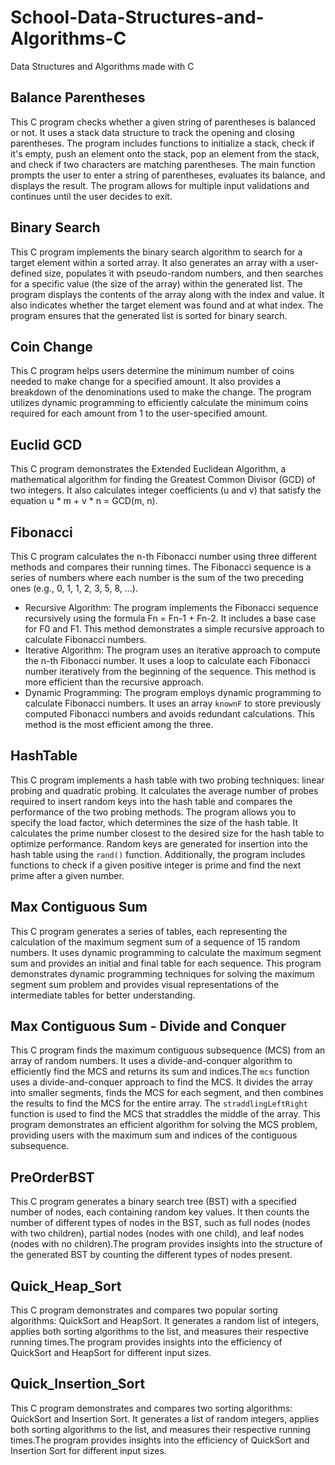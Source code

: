 # School-Data-Structures-and-Algorithms-C
Data Structures and Algorithms made with C
## Balance Parentheses
This C program checks whether a given string of parentheses is balanced or not. It uses a stack data structure to track the opening and closing parentheses. The program includes functions to initialize a stack, check if it's empty, push an element onto the stack, pop an element from the stack, and check if two characters are matching parentheses. The main function prompts the user to enter a string of parentheses, evaluates its balance, and displays the result. The program allows for multiple input validations and continues until the user decides to exit.
## Binary Search
This C program implements the binary search algorithm to search for a target element within a sorted array. It also generates an array with a user-defined size, populates it with pseudo-random numbers, and then searches for a specific value (the size of the array) within the generated list. The program displays the contents of the array along with the index and value. It also indicates whether the target element was found and at what index. The program ensures that the generated list is sorted for binary search.
## Coin Change
This C program helps users determine the minimum number of coins needed to make change for a specified amount. It also provides a breakdown of the denominations used to make the change. The program utilizes dynamic programming to efficiently calculate the minimum coins required for each amount from 1 to the user-specified amount.
## Euclid GCD
This C program demonstrates the Extended Euclidean Algorithm, a mathematical algorithm for finding the Greatest Common Divisor (GCD) of two integers. It also calculates integer coefficients (u and v) that satisfy the equation u * m + v * n = GCD(m, n).
## Fibonacci
This C program calculates the n-th Fibonacci number using three different methods and compares their running times. The Fibonacci sequence is a series of numbers where each number is the sum of the two preceding ones (e.g., 0, 1, 1, 2, 3, 5, 8, ...).
+ Recursive Algorithm:
The program implements the Fibonacci sequence recursively using the formula Fn = Fn-1 + Fn-2. It includes a base case for F0 and F1. This method demonstrates a simple recursive approach to calculate Fibonacci numbers.
+ Iterative Algorithm:
The program uses an iterative approach to compute the n-th Fibonacci number. It uses a loop to calculate each Fibonacci number iteratively from the beginning of the sequence. This method is more efficient than the recursive approach.
+ Dynamic Programming:
The program employs dynamic programming to calculate Fibonacci numbers. It uses an array `knownF` to store previously computed Fibonacci numbers and avoids redundant calculations. This method is the most efficient among the three.
## HashTable
This C program implements a hash table with two probing techniques: linear probing and quadratic probing. It calculates the average number of probes required to insert random keys into the hash table and compares the performance of the two probing methods. The program allows you to specify the load factor, which determines the size of the hash table. It calculates the prime number closest to the desired size for the hash table to optimize performance. Random keys are generated for insertion into the hash table using the `rand()` function. Additionally, the program includes functions to check if a given positive integer is prime and find the next prime after a given number.
## Max Contiguous Sum
This C program generates a series of tables, each representing the calculation of the maximum segment sum of a sequence of 15 random numbers. It uses dynamic programming to calculate the maximum segment sum and provides an initial and final table for each sequence. This program demonstrates dynamic programming techniques for solving the maximum segment sum problem and provides visual representations of the intermediate tables for better understanding.
## Max Contiguous Sum - Divide and Conquer
This C program finds the maximum contiguous subsequence (MCS) from an array of random numbers. It uses a divide-and-conquer algorithm to efficiently find the MCS and returns its sum and indices.The `mcs` function uses a divide-and-conquer approach to find the MCS. It divides the array into smaller segments, finds the MCS for each segment, and then combines the results to find the MCS for the entire array. The `straddlingLeftRight` function is used to find the MCS that straddles the middle of the array. This program demonstrates an efficient algorithm for solving the MCS problem, providing users with the maximum sum and indices of the contiguous subsequence.
## PreOrderBST
This C program generates a binary search tree (BST) with a specified number of nodes, each containing random key values. It then counts the number of different types of nodes in the BST, such as full nodes (nodes with two children), partial nodes (nodes with one child), and leaf nodes (nodes with no children).The program provides insights into the structure of the generated BST by counting the different types of nodes present.
## Quick_Heap_Sort
This C program demonstrates and compares two popular sorting algorithms: QuickSort and HeapSort. It generates a random list of integers, applies both sorting algorithms to the list, and measures their respective running times.The program provides insights into the efficiency of QuickSort and HeapSort for different input sizes.
## Quick_Insertion_Sort
This C program demonstrates and compares two sorting algorithms: QuickSort and Insertion Sort. It generates a list of random integers, applies both sorting algorithms to the list, and measures their respective running times.The program provides insights into the efficiency of QuickSort and Insertion Sort for different input sizes.

